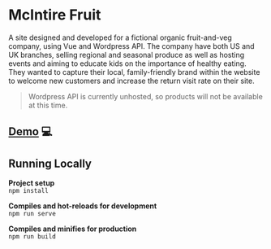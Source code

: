 # McIntire Fruit

A site designed and developed for a fictional organic fruit-and-veg company, using Vue and Wordpress API. The company have both US and UK branches, selling regional and seasonal produce as well as hosting events and aiming to educate kids on the importance of healthy eating. They wanted to capture their local, family-friendly brand within the website to welcome new customers and increase the return visit rate on their site.

>Wordpress API is currently unhosted, so products will not be available at this time.

## [Demo](https://lw-mcintire-fruit.netlify.app/) 💻

## Running Locally

**Project setup** <br />
`npm install`

**Compiles and hot-reloads for development** <br />
`npm run serve`

**Compiles and minifies for production** <br />
`npm run build`